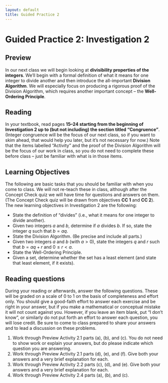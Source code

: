 ```yaml
---
layout: default
title: Guided Practice 2
---
```

# Guided Practice 2: Investigation 2

## Preview

In our next class we will begin looking at __divisibility properties of the integers__. We’ll begin with a formal definition of what it means for one integer to divide another and then introduce the all-important __Division Algorithm__. We will especially focus on producing a rigorous proof of the Division Algorithm, which requires another important concept – the __Well-Ordering Principle__.

## Reading

In your textbook, read pages __15–24 starting from the beginning of Investigation 2 up to (but not including) the section titled “Congruence”__. (Integer congruence will be the focus of our next class, so if you want to skim ahead, that would help you later, but it’s not necessary for now.) Note that the items labelled “Activity” and the proof of the Division Algorithm will be the focus of our work in class, so you do not need to complete these before class – just be familiar with what is in those items.

## Learning Objectives 

The following are basic tasks that you should be familiar with when you come to class. We will not re-teach these in class, although after the Concept Check quiz we will have time for questions and answers on them. (The Concept Check quiz will be drawn from objectives __CC 1__ and __CC 2__). The new learning objectives in Investigation 2 are the following:

+ State the definition of “divides” (i.e., what it means for one integer to divide another).
+ Given two integers $a$ and $b$, determine if $a$ divides $b$. If so, state the integer $q$ such that $b = aq$.
+ State the Division Algorithm. (Be precise and include all parts.)
+ Given two integers $a$ and $b$ (with $a > 0$), state the integers $q$ and $r$ such that $b=aq+r$ and $0\le r<a$.
+ State the Well-Ordering Principle.
+ Given a set, determine whether the set has a least element (and state that least element, if it exists).

## Reading questions

During your reading or afterwards, answer the following questions. These will be graded on a scale of 0 to 1 on the basis of completeness and effort only. You should give a good-faith effort to answer each exercise and be right in your answer, but if you make a mathematical or conceptual mistake it will not count against you. However, if you leave an item blank, put “I don’t know”, or similarly do not put forth an effort to answer each question, you will lose credit. Be sure to come to class prepared to share your answers and to lead a discussion on these problems.

1. Work through Preview Activity 2.1 parts (a), (b), and (c). You do not need to show work or explain your answers, but do please indicate which question you are answering.
2. Work through Preview Activity 2.1 parts (d), (e), and (f). Give both your answers and a very brief explanation for each.
3. Work through Preview Activity 2.2 parts (c), (d), and (e). Give both your answers and a very brief explanation for each.
4. Work through Preview Activity 2.4 parts (a), (b), and (c).
